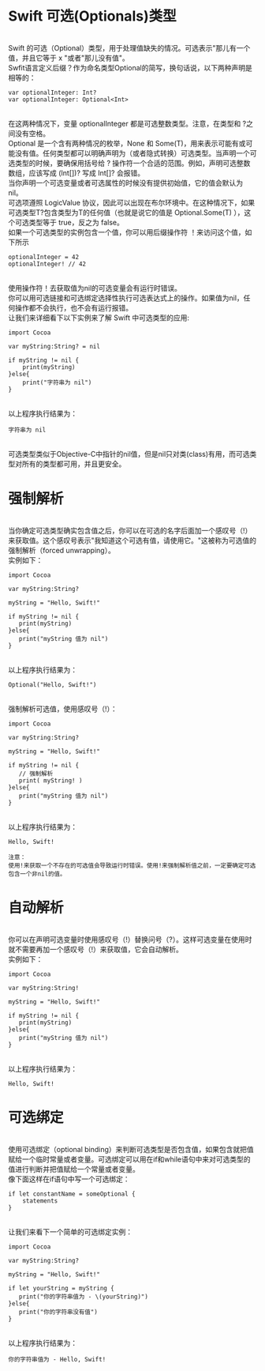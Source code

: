 # Swift 可选(Optionals)类型
</br> Swift 的可选（Optional）类型，用于处理值缺失的情况。可选表示"那儿有一个值，并且它等于 x "或者"那儿没有值"。
</br> Swfit语言定义后缀？作为命名类型Optional的简写，换句话说，以下两种声明是相等的：

```
var optionalInteger: Int?
var optionalInteger: Optional<Int>
```
</br> 在这两种情况下，变量 optionalInteger 都是可选整数类型。注意，在类型和 ?之间没有空格。
</br> Optional 是一个含有两种情况的枚举，None 和 Some(T)，用来表示可能有或可能没有值。任何类型都可以明确声明为（或者隐式转换）可选类型。当声明一个可选类型的时候，要确保用括号给 ? 操作符一个合适的范围。例如，声明可选整数数组，应该写成 (Int[])? 写成 Int[]? 会报错。
</br> 当你声明一个可选变量或者可选属性的时候没有提供初始值，它的值会默认为 nil。
</br> 可选项遵照 LogicValue 协议，因此可以出现在布尔环境中。在这种情况下，如果可选类型T?包含类型为T的任何值（也就是说它的值是 Optional.Some(T) ），这个可选类型等于 true，反之为 false。
</br> 如果一个可选类型的实例包含一个值，你可以用后缀操作符 ！来访问这个值，如下所示

```
optionalInteger = 42
optionalInteger! // 42
```
</br> 使用操作符！去获取值为nil的可选变量会有运行时错误。
</br> 你可以用可选链接和可选绑定选择性执行可选表达式上的操作。如果值为nil，任何操作都不会执行，也不会有运行报错。
</br> 让我们来详细看下以下实例来了解 Swift 中可选类型的应用:

```
import Cocoa

var myString:String? = nil

if myString != nil {
    print(myString)
}else{
    print("字符串为 nil")
}
```
</br> 以上程序执行结果为：

```
字符串为 nil
```
</br> 可选类型类似于Objective-C中指针的nil值，但是nil只对类(class)有用，而可选类型对所有的类型都可用，并且更安全。
# 强制解析
</br> 当你确定可选类型确实包含值之后，你可以在可选的名字后面加一个感叹号（!）来获取值。这个感叹号表示"我知道这个可选有值，请使用它。"这被称为可选值的强制解析（forced unwrapping）。
</br> 实例如下：

```
import Cocoa

var myString:String?

myString = "Hello, Swift!"

if myString != nil {
   print(myString)
}else{
   print("myString 值为 nil")
}
```
</br> 以上程序执行结果为：

```
Optional("Hello, Swift!")
```
</br> 强制解析可选值，使用感叹号（!）：

```
import Cocoa

var myString:String?

myString = "Hello, Swift!"

if myString != nil {
   // 强制解析
   print( myString! )
}else{
   print("myString 值为 nil")
}
```
</br> 以上程序执行结果为：

```
Hello, Swift!
```

```
注意：
使用!来获取一个不存在的可选值会导致运行时错误。使用!来强制解析值之前，一定要确定可选包含一个非nil的值。
```
# 自动解析
</br> 你可以在声明可选变量时使用感叹号（!）替换问号（?）。这样可选变量在使用时就不需要再加一个感叹号（!）来获取值，它会自动解析。
</br> 实例如下：

```
import Cocoa

var myString:String!

myString = "Hello, Swift!"

if myString != nil {
   print(myString)
}else{
   print("myString 值为 nil")
}
```
</br> 以上程序执行结果为：

```
Hello, Swift!
```
# 可选绑定
</br> 使用可选绑定（optional binding）来判断可选类型是否包含值，如果包含就把值赋给一个临时常量或者变量。可选绑定可以用在if和while语句中来对可选类型的值进行判断并把值赋给一个常量或者变量。
</br> 像下面这样在if语句中写一个可选绑定：

```
if let constantName = someOptional {
    statements
}
```
</br> 让我们来看下一个简单的可选绑定实例：

```
import Cocoa

var myString:String?

myString = "Hello, Swift!"

if let yourString = myString {
   print("你的字符串值为 - \(yourString)")
}else{
   print("你的字符串没有值")
}
```
</br> 以上程序执行结果为：

```
你的字符串值为 - Hello, Swift!
```